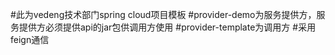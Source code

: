 #此为vedeng技术部门spring cloud项目模板
#provider-demo为服务提供方，服务提供方必须提供api的jar包供调用方使用
#provider-template为调用方
#采用feign通信
